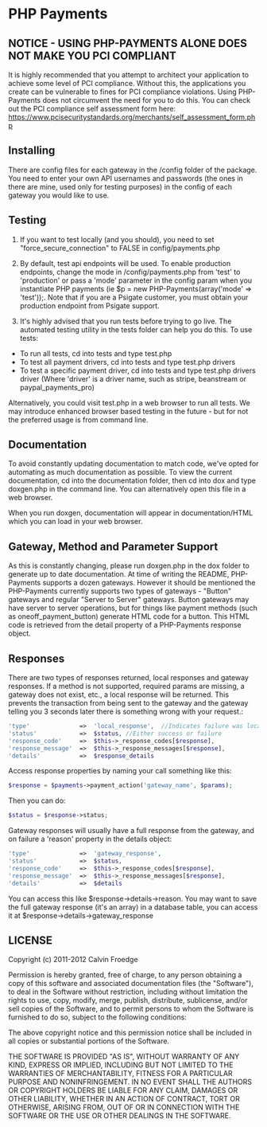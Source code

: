 # PHP Payments

## NOTICE - USING PHP-PAYMENTS ALONE DOES NOT MAKE YOU PCI COMPLIANT

It is highly recommended that you attempt to architect your application to achieve some level of PCI compliance.  Without this, the applications you create can be vulnerable to fines for PCI compliance violations.  Using PHP-Payments does not circumvent the need for you to do this.  You can check out the PCI compliance self assessment form here: https://www.pcisecuritystandards.org/merchants/self_assessment_form.php

## Installing

There are config files for each gateway in the /config folder of the package.  You need to enter your own API usernames and passwords (the ones in there are mine, used only for testing purposes) in the config of each gateway you would like to use.

## Testing

1.  If you want to test locally (and you should), you need to set "force_secure_connection" to FALSE in config/payments.php

2.  By default, test api endpoints will be used.  To enable production endpoints, change the mode in /config/payments.php from 'test' to 'production' or pass a 'mode' parameter in the config param when you instantiate PHP payments (ie $p = new PHP-Payments(array('mode' => 'test'));.  Note that if you are a Psigate customer, you must obtain your production endpoint from Psigate support.

3.  It's highly advised that you run tests before trying to go live.  The automated testing utility in the tests folder can help you do this.  To use tests:

- To run all tests, cd into tests and type test.php
- To test all payment drivers, cd into tests and type test.php drivers
- To test a specific payment driver, cd into tests and type test.php drivers driver (Where 'driver' is a driver name, such as stripe, beanstream or paypal_payments_pro)

Alternatively, you could visit test.php in a web browser to run all tests.  We may introduce enhanced browser based testing in the future - but for not the preferred usage is from command line.

## Documentation

To avoid constantly updating documentation to match code, we've opted for automating as much documentation as possible.  To view the current documentation, cd into the documentation folder, then cd into dox and type doxgen.php in the command line.  You can alternatively open this file in a web browser.

When you run doxgen, documentation will appear in documentation/HTML which you can load in your web browser.

## Gateway, Method and Parameter Support

As this is constantly changing, please run doxgen.php in the dox folder to generate up to date documentation.  At time of writing the README, PHP-Payments supports a dozen gateways.  However it should be mentioned the PHP-Payments currently supports two types of gateways - "Button" gateways and regular "Server to Server" gateways.  Button gateways may have server to server operations, but for things like payment methods (such as oneoff_payment_button) generate HTML code for a button.  This HTML code is retrieved from the detail property of a PHP-Payments response object.

## Responses

There are two types of responses returned, local responses and gateway responses.  If a method is not supported, required params are missing, a gateway does not exist, etc., a local response will be returned.  This prevents the transaction from being sent to the gateway and the gateway telling you 3 seconds later there is something wrong with your request.:

```php
'type'				=>	'local_response',  //Indicates failure was local
'status' 			=>	$status, //Either success or failure
'response_code' 	=>	$this->_response_codes[$response], 
'response_message' 	=>	$this->_response_messages[$response],
'details'			=>	$response_details
```
Access response properties by naming your call something like this:

```php
$response = $payments->payment_action('gateway_name', $params); 
```

Then you can do:

```php
$status = $response->status;
```

Gateway responses will usually have a full response from the gateway, and on failure a 'reason' property in the details object:

```php
'type'				=>	'gateway_response',
'status' 			=>	$status, 
'response_code' 	=>	$this->_response_codes[$response], 
'response_message' 	=>	$this->_response_messages[$response],
'details'			=>	$details
```

You can access this like $response->details->reason.  You may want to save the full gateway response (it's an array) in a database table, you can access it at $response->details->gateway_response

## LICENSE

Copyright (c) 2011-2012 Calvin Froedge

Permission is hereby granted, free of charge, to any person obtaining a copy of this software and associated documentation files (the "Software"), to deal in the Software without restriction, including without limitation the rights to use, copy, modify, merge, publish, distribute, sublicense, and/or sell copies of the Software, and to permit persons to whom the Software is furnished to do so, subject to the following conditions:

The above copyright notice and this permission notice shall be included in all copies or substantial portions of the Software.

THE SOFTWARE IS PROVIDED "AS IS", WITHOUT WARRANTY OF ANY KIND, EXPRESS OR IMPLIED, INCLUDING BUT NOT LIMITED TO THE WARRANTIES OF MERCHANTABILITY, FITNESS FOR A PARTICULAR PURPOSE AND NONINFRINGEMENT. IN NO EVENT SHALL THE AUTHORS OR COPYRIGHT HOLDERS BE LIABLE FOR ANY CLAIM, DAMAGES OR OTHER LIABILITY, WHETHER IN AN ACTION OF CONTRACT, TORT OR OTHERWISE, ARISING FROM, OUT OF OR IN CONNECTION WITH THE SOFTWARE OR THE USE OR OTHER DEALINGS IN THE SOFTWARE.
